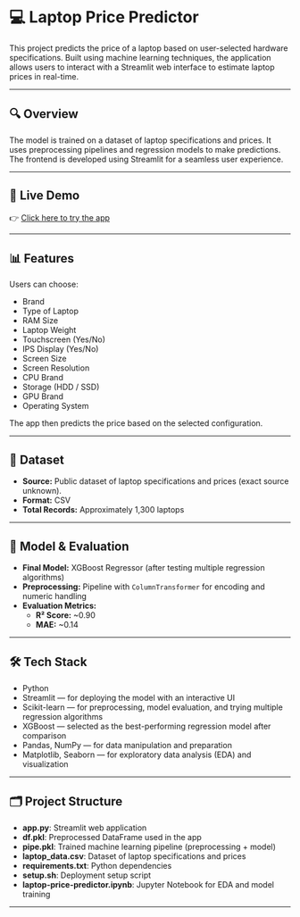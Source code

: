 # 💻 Laptop Price Predictor

This project predicts the price of a laptop based on user-selected hardware specifications. Built using machine learning techniques, the application allows users to interact with a Streamlit web interface to estimate laptop prices in real-time.

---

## 🔍 Overview

The model is trained on a dataset of laptop specifications and prices. It uses preprocessing pipelines and regression models to make predictions. The frontend is developed using Streamlit for a seamless user experience.

---

## 🚀 Live Demo

👉 [Click here to try the app](https://laptop-price-predictor-regression-model-deeksha.streamlit.app/)  

---

## 📊 Features

Users can choose:
- Brand
- Type of Laptop
- RAM Size
- Laptop Weight
- Touchscreen (Yes/No)
- IPS Display (Yes/No)
- Screen Size
- Screen Resolution
- CPU Brand
- Storage (HDD / SSD)
- GPU Brand
- Operating System

The app then predicts the price based on the selected configuration.

---

## 📁 Dataset

- **Source:** Public dataset of laptop specifications and prices (exact source unknown).
- **Format:** CSV
- **Total Records:** Approximately 1,300 laptops

---

## 🧠 Model & Evaluation

- **Final Model:** XGBoost Regressor (after testing multiple regression algorithms)
- **Preprocessing:** Pipeline with `ColumnTransformer` for encoding and numeric handling
- **Evaluation Metrics:**
  - **R² Score:** ~0.90
  - **MAE:** ~0.14

---

## 🛠 Tech Stack

- Python
- Streamlit — for deploying the model with an interactive UI
- Scikit-learn — for preprocessing, model evaluation, and trying multiple regression algorithms
- XGBoost — selected as the best-performing regression model after comparison
- Pandas, NumPy — for data manipulation and preparation
- Matplotlib, Seaborn — for exploratory data analysis (EDA) and visualization

---

## 🗂 Project Structure

- **app.py**: Streamlit web application
- **df.pkl**: Preprocessed DataFrame used in the app
- **pipe.pkl**: Trained machine learning pipeline (preprocessing + model)
- **laptop_data.csv**: Dataset of laptop specifications and prices
- **requirements.txt**: Python dependencies
- **setup.sh**: Deployment setup script
- **laptop-price-predictor.ipynb**: Jupyter Notebook for EDA and model training

---